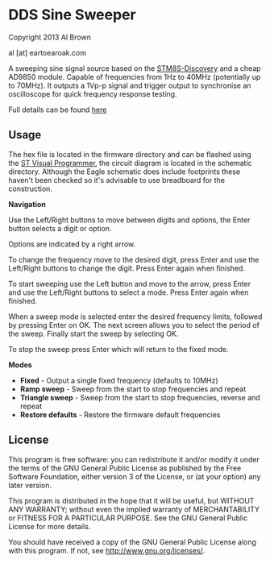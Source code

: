 # DDS Sine Sweeper #

Copyright 2013 Al Brown

al [at] eartoearoak.com

A sweeping sine signal source based on the [STM8S-Discovery](http://www.st.com/web/en/catalog/tools/FM116/SC959/SS1532/PF247087) and a cheap AD9850 module.
Capable of frequencies from 1Hz to 40MHz (potentially up to 70MHz).  It outputs a 1Vp-p signal and trigger output to synchronise an oscilloscope for quick frequency response testing.

Full details can be found [here](http://eartoearoak.com/hardware/dds-sine-sweeper)


## Usage ##

The hex file is located in the firmware directory and can be flashed using the [ST Visual Programmer](http://www.st.com/web/catalog/tools/FM147/CL1794/SC1807/SS1747/PF210568), the circuit diagram is located in the schematic directory.  Although the Eagle schematic does include footprints these haven't been checked so it's advisable to use breadboard for the construction.

**Navigation**

Use the Left/Right buttons to move between digits and options, the Enter button selects a digit or option.

Options are indicated by a right arrow.

To change the frequency move to the desired digit, press Enter and use the Left/Right buttons to change the digit.  Press Enter again when finished.

To start sweeping use the Left button and move to the arrow, press Enter and use the Left/Right buttons to select a mode.  Press Enter again when finished.

When a sweep mode is selected enter the desired frequency limits, followed by pressing Enter on OK.  The next screen allows you to select the period of the sweep.  Finally start the sweep by selecting OK.

To stop the sweep press Enter which will return to the fixed mode.

**Modes**

- **Fixed** - Output a single fixed frequency (defaults to 10MHz)
- **Ramp sweep** - Sweep from the start to stop frequencies and repeat
- **Triangle sweep** - Sweep from the start to stop frequencies, reverse and repeat
- **Restore defaults** - Restore the firmware default frequencies


## License ##

This program is free software: you can redistribute it and/or modify
it under the terms of the GNU General Public License as published by
the Free Software Foundation, either version 3 of the License, or
(at your option) any later version.

This program is distributed in the hope that it will be useful,
but WITHOUT ANY WARRANTY; without even the implied warranty of
MERCHANTABILITY or FITNESS FOR A PARTICULAR PURPOSE.  See the
GNU General Public License for more details.

You should have received a copy of the GNU General Public License
along with this program.  If not, see <http://www.gnu.org/licenses/>.